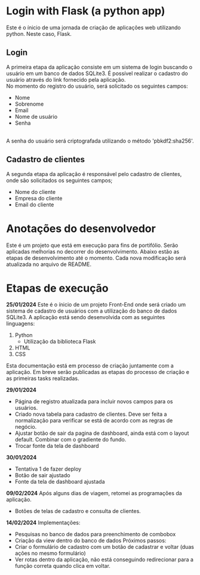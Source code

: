 # Login with Flask (a python app)
Este é o ínicio de uma jornada de criação de aplicações web utilizando python. Neste caso, Flask. 

## Login
A primeira etapa da aplicação consiste em um sistema de login buscando o usuário em um banco de dados SQLite3. É possível realizar o cadastro do usuário através do link fornecido pela aplicação. 
<br>
No momento do registro do usuário, será solicitado os seguintes campos:
 - Nome
 - Sobrenome
 - Email
 - Nome de usuário
 - Senha
<br>
A senha do usuário será criptografada utilizando o método 'pbkdf2:sha256'.

## Cadastro de clientes
A segunda etapa da aplicação é responsável pelo cadastro de clientes, onde são solicitados os seguintes campos;
 - Nome do cliente
 - Empresa do cliente
 - Email do cliente

# Anotações do desenvolvedor
Este é um projeto que está em execução para fins de portifólio. Serão aplicadas melhorias no decorrer do desenvolvimento. Abaixo estão as etapas de desenvolvimento até o momento. Cada nova modificação será atualizada no arquivo de README. 

# Etapas de execução
**25/01/2024**
Este é o ínicio de um projeto Front-End onde será criado um sistema de cadastro de usuários com a utilização do banco de dados SQLite3.
A aplicação está sendo desenvolvida com as seguintes linguagens:
1. Python
    * Utilização da biblioteca Flask
2. HTML
3. CSS

Esta documentação está em processo de criação juntamente com a aplicação. Em breve serão publicadas as etapas do processo de criação e as primeiras tasks realizadas.

**29/01/2024**
 - Página de registro atualizada para incluir novos campos para os usuários.
 - Criado nova tabela para cadastro de clientes. Deve ser feita a normalização para verificar se está de acordo com as regras de negócio.
 - Ajustar botão de sair da pagina de dashboard, ainda está com o layout default. Combinar com o gradiente do fundo.
 - Trocar fonte da tela de dashboard

**30/01/2024**
 - Tentativa 1 de fazer deploy
 - Botão de sair ajustado
 - Fonte da tela de dashboard ajustada

**09/02/2024**
Após alguns dias de viagem, retomei as programações da aplicação. 
 - Botões de telas de cadastro e consulta de clientes.

**14/02/2024**
Implementações:
 - Pesquisas no banco de dados para preenchimento de combobox
 - Criação da view dentro do banco de dados
Próximos passos:
 - Criar o formulário de cadastro com um botão de cadastrar e voltar (duas ações no mesmo formulário)
 - Ver rotas dentro da aplicação, não está conseguindo redirecionar para a função correta quando clica em voltar. 